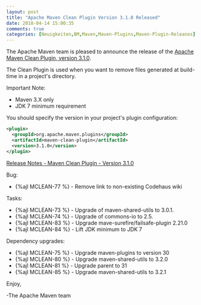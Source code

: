 ```yaml
---
layout: post
title: "Apache Maven Clean Plugin Version 3.1.0 Released"
date: 2018-04-14 15:00:35
comments: true
categories: [Neuigkeiten,BM,Maven,Maven-Plugins,Maven-Plugin-Releases]
---
```

The Apache Maven team is pleased to announce the release of the 
[Apache Maven Clean Plugin, version 3.1.0](http://maven.apache.org/plugins/maven-clean-plugin/).

The Clean Plugin is used when you want to remove files generated at build-time
in a project's directory.

Important Note:

 * Maven 3.X only
 * JDK 7 minimum requirement

You should specify the version in your project's plugin configuration:

``` xml
<plugin>
  <groupId>org.apache.maven.plugins</groupId>
  <artifactId>maven-clean-plugin</artifactId>
  <version>3.1.0</version>
</plugin>
```

<!-- more -->

[Release Notes - Maven Clean Plugin - Version 3.1.0](https://issues.apache.org/jira/secure/ReleaseNote.jspa?projectId=12317224&version=12337984)

Bug:

 * {%ajl MCLEAN-77 %} - Remove link to non-existing Codehaus wiki

Tasks:

 * {%ajl MCLEAN-73 %} - Upgrade of maven-shared-utils to 3.0.1.
 * {%ajl MCLEAN-74 %} - Upgrade of commons-io to 2.5.
 * {%ajl MCLEAN-83 %} - Upgrade mave-surefire/failsafe-plugin 2.21.0
 * {%ajl MCLEAN-84 %} - Lift JDK minimum to JDK 7

Dependency upgrades:

 * {%ajl MCLEAN-75 %} - Upgrade maven-plugins to version 30
 * {%ajl MCLEAN-80 %} - Upgrade maven-shared-utils to 3.2.0
 * {%ajl MCLEAN-81 %} - Upgrade parent to 31
 * {%ajl MCLEAN-85 %} - Upgrade maven-shared-utils to 3.2.1


Enjoy,

-The Apache Maven team
